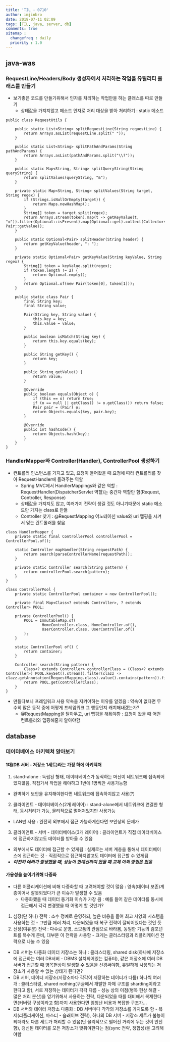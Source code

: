 ```yaml
---
title: 'TIL - 0710'
author: imjinbro
date: 2018-07-11 02:09
tags: [TIL, java, server, db]
comments: true
sitemap :
  changefreq : daily
  priority : 1.0
---
```


## java-was
### RequestLine/Headers/Body 생성자에서 처리하는 작업을 유틸리티 클래스를 만들기
* 보기좋은 코드를 만들기위해서 인자를 처리하는 작업만을 하는 클래스를 따로 만들기
  * 상태값을 가지지않고 메소드 인자로 처리 대상을 받아 처리하기 : static 메소드

~~~
public class RequestUtils {

    public static List<String> splitRequestLine(String requestLine) {
        return Arrays.asList(requestLine.split(" "));
    }

    public static List<String> splitPathAndParams(String pathAndParams) {
        return Arrays.asList(pathAndParams.split("\\?"));
    }

    public static Map<String, String> splitQueryString(String queryString) {
        return splitValues(queryString, "&");
    }

    private static Map<String, String> splitValues(String target, String regex) {
        if (Strings.isNullOrEmpty(target)) {
            return Maps.newHashMap();
        }
        String[] token = target.split(regex);
        return Arrays.stream(token).map(t -> getKeyValue(t, "=")).filter(Optional::isPresent).map(Optional::get).collect(Collectors.toMap(Pair::getKey, Pair::getValue));
    }

    public static Optional<Pair> splitHeader(String header) {
        return getKeyValue(header, ": ");
    }

    private static Optional<Pair> getKeyValue(String keyValue, String regex) {
        String[] token = keyValue.split(regex);
        if (token.length != 2) {
            return Optional.empty();
        }
        return Optional.of(new Pair(token[0], token[1]));
    }

    public static class Pair {
        final String key;
        final String value;

        Pair(String key, String value) {
            this.key = key;
            this.value = value;
        }

        public boolean isMatch(String key) {
            return this.key.equals(key);
        }

        public String getKey() {
            return key;
        }

        public String getValue() {
            return value;
        }

        @Override
        public boolean equals(Object o) {
            if (this == o) return true;
            if (o == null || getClass() != o.getClass()) return false;
            Pair pair = (Pair) o;
            return Objects.equals(key, pair.key);
        }

        @Override
        public int hashCode() {
            return Objects.hash(key);
        }
    }
}
~~~
  
### HandlerMapper와 Controller(Handler), ControllerPool 생성하기
* 컨트롤러 인스턴스를 가지고 있고, 요청이 들어왔을 때 요청에 따라 컨트롤러를 찾아 RequestHandler에 돌려주는 역할
  * Spring MVC에서 HandlerMappings와 같은 역할 : RequestHandler(DispatcherServlet 역할)는 중간자 역할만 함(Request, Controller, Response)
  * 상태값을 가지지도 않고, 여러가지 전략이 생길 것도 아니기때문에 static 메소드만 가지는 class로 만듦
  * Controller 찾기 : @RequestMapping 어노테이션 value와 uri 맵핑을 시켜서 맞는 컨트롤러를 찾음
  
~~~
class HandlerMapper {
    private static final ControllerPool controllerPool = ControllerPool.of();

    static Controller mapHandler(String requestPath) {
        return search(parseControllerName(requestPath));
    }

    private static Controller search(String pattern) {
        return controllerPool.search(pattern);
    }
}

class ControllerPool {
    private static ControllerPool container = new ControllerPool();

    private final Map<Class<? extends Controller>, ? extends Controller> POOL;

    private ControllerPool() {
        POOL = ImmutableMap.of(
                HomeController.class, HomeController.of(),
                UserController.class, UserController.of()
        );
    }

    static ControllerPool of() {
        return container;
    }

    Controller search(String pattern) {
        Class<? extends Controller> controllerClass = (Class<? extends Controller>) POOL.keySet().stream().filter(clazz -> clazz.getAnnotation(RequestMapping.class).value().contains(pattern)).findFirst().orElseThrow(HandlerMappingException::new);
        return POOL.get(controllerClass);
    }
}
~~~

* 만들다보니 프레임워크 사용 약속을 지켜야하는 이유를 알겠음 : 약속이 없다면 무수히 많은 동작 중에 어떻게 프레임워크 그 행동인지 캐치해내겠는가?
  * @RequestMapping을 달아두고, uri 맵핑을 해둬야함 : 요청이 왔을 때 어떤 컨트롤러와 맵핑해줄지 알아야함
    
## database
### 데이터베이스 아키텍쳐 알아보기
#### 1대(DB 서버 - 저장소 1세트)라는 가정 하에 아키텍쳐
1. stand-alone : 독립된 형태, 데이터베이스가 동작하는 머신이 네트워크에 접속되어있지않음, 직접가서 작업을 해야하고 1번에 1명씩만 사용가능함
  * 완벽하게 보안을 유지해야한다면 네트워크에 접속하지않고 사용(?)

2. 클라이언트 - 데이터베이스(2개 레이어) : stand-alone에서 네트워크에 연결한 형태, 동시처리가 가능, 물리적으로 떨어져있지만 사용가능
  * LAN만 사용 : 완전히 외부에서 접근 가능하게한다면 보안상의 문제가

3. 클라이언트 - 서버 - 데이터베이스(3개 레이어) : 클라이언트가 직접 데이터베이스에 접근하지않고도 데이터를 받아올 수 있음
  * 외부에서도 데이터에 접근할 수 있게됨 : 실제로는 서버 계층을 통해서 데이터베이스에 접근하는 것 - 직접적으로 접근하지않고도 데이터에 접근할 수 있게됨
  * ***여전히 에러가 발생했을 때, 성능이 한계선까지 왔을 때 교체 이외 방법은 없음***

#### 가용성을 높이기위해 다중화
* 다른 어플리케이션에 비해 다중화할 때 고려해야할 것이 많음 : 영속(데이터 보존)계층이어서 잘못되었다가 큰 이슈가 발생할 수 있음
  * 다중화했을 때 데이터 동기화 이슈가 가장 큼 : 예를 들어 같은 데이터를 동시에 접근해서 각각 변경했을 때 어떻게 할 것인가?

1. 심장(단 하나) 전략 : 소수 정예로 운영하되, 높은 비용을 들여 최고 사양의 시스템을 사용하는 것 - 그만큼 에러 처리, 다운되었을 때 복구 전략이 잘되어있다는 것인 듯
2. 신장(여유분) 전략 : 다수로 운영, 소모품의 관점으로 바라봄, 동일한 기능의 컴포넌트를 복수개 준비, 대부분 이 전략을 사용함 - 크게는 클러스터링과 리플리케이션 전략으로 나눌 수 있음
  * DB 서버는 다중화 데이터 저장소는 하나 : 클러스터링, shared disk(하나에 저장소에 접근하는 여러 DB서버 - DBMS 설치되어있는 컴퓨터), 같은 저장소에 여러 DB 서버가 접근할 때 병목현상이 발생할 수 있음을 신경써야함, 유일하게 사용되는 저장소가 사용할 수 없는 상태가 된다면?
  * DB 서버, 데이터 저장소(저장소마다 각각이 저장하는 데이터가 다름) 하나씩 여러개 : 클러스터링, shared nothing(구글에서 개발한 자체 구조를 sharding이라고 한다고 함), 서로 저장하는 데이터가 각각 다름 - 성능 상의 이점(병목 현상 해결 - 많은 처리 분산)을 얻기위해서 사용하는 전략, 다운되었을 때를 대비해서 복제한다면(커버링 구성이라고 함)까지 사용한다면 엄청난 비용과 복잡한 구조가...
  * DB 서버와 데이터 저장소 다중화 : DB 서버마다 각각의 저장소를 가지도록 함 - 복제(리플리케이션, 마스터 - 슬래이브 전략), 하나의 DB 서버 - 저장소 세트가 불능이 되더라도 다른 세트가 처리할 수 있음(단 물리적으로 떨어진 거리에 두는 것이 안전함), 갱신된 데이터를 모든 저장소가 맞춰야한다는 점(sync 전략, 정합성)을 고려해야함 
  
